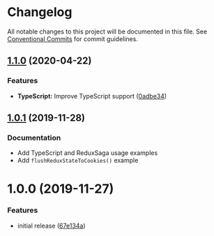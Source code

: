 # Changelog

All notable changes to this project will be documented in this file. See
[Conventional Commits](https://conventionalcommits.org) for commit guidelines.

## [1.1.0](https://github.com/bjoluc/next-redux-cookie-wrapper/compare/v1.0.1...v1.1.0) (2020-04-22)


### Features

* **TypeScript:** Improve TypeScript support ([0adbe34](https://github.com/bjoluc/next-redux-cookie-wrapper/commit/0adbe340f11eb5fbc8a2ad98ae3255ea6d4d4e43))

## [1.0.1](https://github.com/bjoluc/next-redux-cookie-wrapper/compare/v1.0.0...v1.0.1) (2019-11-28)

### Documentation

* Add TypeScript and ReduxSaga usage examples
* Add `flushReduxStateToCookies()` example

# 1.0.0 (2019-11-27)

### Features

* initial release ([67e134a](https://github.com/bjoluc/next-redux-cookie-wrapper/commit/67e134a7f137c9006205914e20dbba3ef1adfe70))

